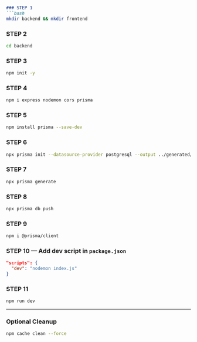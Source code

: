 ````md
### STEP 1
```bash
mkdir backend && mkdir frontend
````

### STEP 2

```bash
cd backend
```

### STEP 3

```bash
npm init -y
```

### STEP 4

```bash
npm i express nodemon cors prisma
```

### STEP 5

```bash
npm install prisma --save-dev
```

### STEP 6

```bash
npx prisma init --datasource-provider postgresql --output ../generated/prisma
```

### STEP 7

```bash
npx prisma generate
```

### STEP 8

```bash
npx prisma db push
```

### STEP 9

```bash
npm i @prisma/client
```

### STEP 10 — Add dev script in `package.json`

```json
"scripts": {
  "dev": "nodemon index.js"
}
```

### STEP 11

```bash
npm run dev
```

---

### Optional Cleanup

```bash
npm cache clean --force
```
